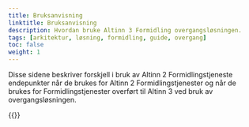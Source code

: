 ```yaml
---
title: Bruksanvisning
linktitle: Bruksanvisning
description: Hvordan bruke Altinn 3 Formidling overgangsløsningen.
tags: [arkitektur, løsning, formidling, guide, overgang]
toc: false
weight: 1
---
```


Disse sidene beskriver forskjell i bruk av Altinn 2 Formidlingstjeneste endepunkter når de brukes for Altinn 2 Formidlingstjenester og når de brukes for Formidlingstjenester overført til Altinn 3 ved bruk av overgangsløsningen.

{{<children />}}